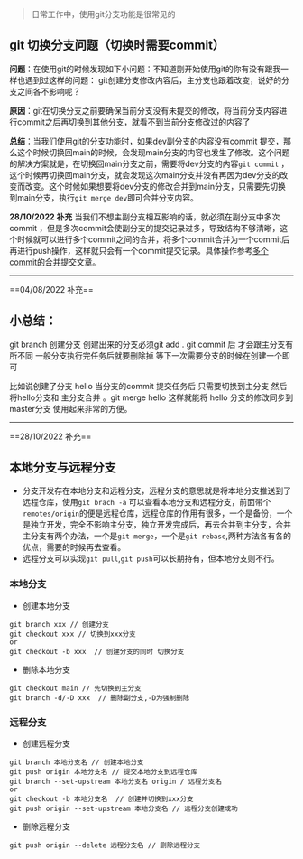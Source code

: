 > 日常工作中，使用git分支功能是很常见的

## git 切换分支问题（切换时需要commit）

**问题**：在使用git的时候发现如下小问题：不知道刚开始使用git的你有没有跟我一样也遇到过这样的问题：
git创建分支修改内容后，主分支也跟着改变，说好的分支之间各不影响呢？

**原因**：git在切换分支之前要确保当前分支没有未提交的修改，将当前分支内容进行commit之后再切换到其他分支，就看不到当前分支修改过的内容了

**总结**：当我们使用git的分支功能时，如果dev副分支的内容没有commit 提交，那么这个时候切换回main的时候，会发现main分支的内容也发生了修改。这个问题的解决方案就是，在切换回main分支之前，需要将dev分支的内容`git commit` ， 这个时候再切换回main分支，就会发现这次main分支并没有再因为dev分支的改变而改变。这个时候如果想要将dev分支的修改合并到main分支，只需要先切换到main分支，执行`git merge dev`即可合并分支内容。

**28/10/2022 补充**
当我们不想主副分支相互影响的话，就必须在副分支中多次commit ，但是多次commit会使副分支的提交记录过多，导致结构不够清晰，这个时候就可以进行多个commit之间的合并，将多个commit合并为一个commit后再进行push操作，这样就只会有一个commit提交记录。具体操作参考[多个commit的合并提交](../git记录/多个git%20commit的合并提交.md)文章。
* * *

==04/08/2022 补充==

## 小总结：

git branch 创建分支 创建出来的分支必须git add . git commit 后 才会跟主分支有所不同 一般分支执行完任务后就要删除掉 等下一次需要分支的时候在创建一个即可

比如说创建了分支 hello 当分支的commit 提交任务后 只需要切换到主分支 然后将hello分支和 主分支合并 。git merge hello 这样就能将 hello 分支的修改同步到master分支 使用起来非常的方便。

* * *

==28/10/2022 补充==

## 本地分支与远程分支
- 分支开发存在本地分支和远程分支，远程分支的意思就是将本地分支推送到了远程仓库，使用`git brach -a` 可以查看本地分支和远程分支，前面带个 `remotes/origin`的便是远程仓库，远程仓库的作用有很多，一个是备份，一个是独立开发，完全不影响主分支，独立开发完成后，再去合并到主分支，合并主分支有两个办法，一个是`git merge`，一个是`git rebase`,两种方法各有各的优点，需要的时候再去查看。
- 远程分支可以实现`git pull`,`git push`可以长期持有，但本地分支则不行。

### 本地分支

- 创建本地分支

```git
git branch xxx // 创建分支
git checkout xxx // 切换到xxx分支
or
git checkout -b xxx  // 创建分支的同时 切换分支

```

- 删除本地分支

```git
git checkout main // 先切换到主分支
git branch -d/-D xxx  // 删除副分支,-D为强制删除
```

### 远程分支

- 创建远程分支

```git
git branch 本地分支名 // 创建本地分支
git push origin 本地分支名 // 提交本地分支到远程仓库
git branch --set-upstream 本地分支名 origin / 远程分支名
or
git checkout -b 本地分支名  // 创建并切换到xxx分支
git push origin --set-upstream 本地分支名 // 远程分支创建成功
```

- 删除远程分支

```git
git push origin --delete 远程分支名 // 删除远程分支
```